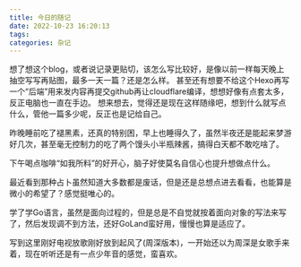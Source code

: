 ```yaml
---
title: 今日的随记
date: 2022-10-23 16:20:13
tags:
categories: 杂记
---
```

想了想这个blog，或者说记录更贴切，该怎么写比较好，是像以前一样每天晚上抽空写写再贴图，最多一天一篇？还是怎么样。
甚至还有想要不给这个Hexo再写一个“后端”用来发内容再提交github再让cloudflare编译，想想好像有点套太多，反正电脑也一直在手边。
想来想去，觉得还是现在这样随缘吧，想到什么就写点什么，管他一篇多少呢，反正也是记给自己。

昨晚睡前吃了褪黑素，还真的特别困，早上也睡得久了，虽然半夜还是能起来梦游好几次，甚至毫无控制力的吃了两个馒头小半瓶辣酱，搞得白天都不敢吃啥了。

下午喝点咖啡“如我所料”的好开心，脑子好使莫名自信心也提升想做点什么。

最近看到那种占卜虽然知道大多数都是废话，但是还是总想点进去看看，也能算是微小的希望了？感觉挺唯心的。

学了学Go语言，虽然是面向过程的，但是总是不自觉就按着面向对象的写法来写了，然后发现调不到方法，还好GoLand蛮好用，慢慢也算是适应了。

写到这里刚好电视放歌刚好放到起风了(周深版本)，一开始还以为周深是女歌手来着，现在听听还是有一点少年音的感觉，蛮喜欢。